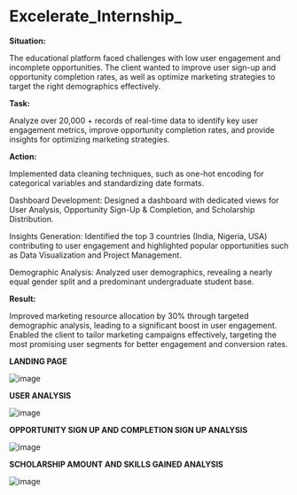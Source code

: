 # Excelerate_Internship_

**Situation:**

The educational platform faced challenges with low user engagement and incomplete opportunities. The client wanted to improve user sign-up and opportunity completion rates, as well as optimize marketing strategies to target the right demographics effectively.

**Task:**

Analyze over 20,000 +  records of real-time data to identify key user engagement metrics, improve opportunity completion rates, and provide insights for optimizing marketing strategies.

**Action:**

Implemented data cleaning techniques, such as one-hot encoding for categorical variables and standardizing date formats.

Dashboard Development: Designed a dashboard with dedicated views for User Analysis, Opportunity Sign-Up & Completion, and Scholarship Distribution.

Insights Generation: Identified the top 3 countries (India, Nigeria, USA) contributing to user engagement and highlighted popular opportunities such as Data Visualization and Project Management.

Demographic Analysis: Analyzed user demographics, revealing a nearly equal gender split and a predominant undergraduate student base.


**Result:**

Improved marketing resource allocation by 30% through targeted demographic analysis, leading to a significant boost in user engagement.
Enabled the client to tailor marketing campaigns effectively, targeting the most promising user segments for better engagement and conversion rates.



**LANDING PAGE** 


![image](https://github.com/user-attachments/assets/45a454b6-49a7-4d4f-946f-66569f960bb3)

**USER ANALYSIS**


![image](https://github.com/user-attachments/assets/46f90a5e-1fab-4c90-a2aa-5e311a47a61c)

**OPPORTUNITY SIGN UP AND COMPLETION SIGN UP ANALYSIS**


![image](https://github.com/user-attachments/assets/3b8cd95f-700f-4bf9-a186-d9614c9db667)

**SCHOLARSHIP AMOUNT AND SKILLS GAINED ANALYSIS**


![image](https://github.com/user-attachments/assets/394147d5-5aa3-46ed-9e93-13666ac1b0f1)


